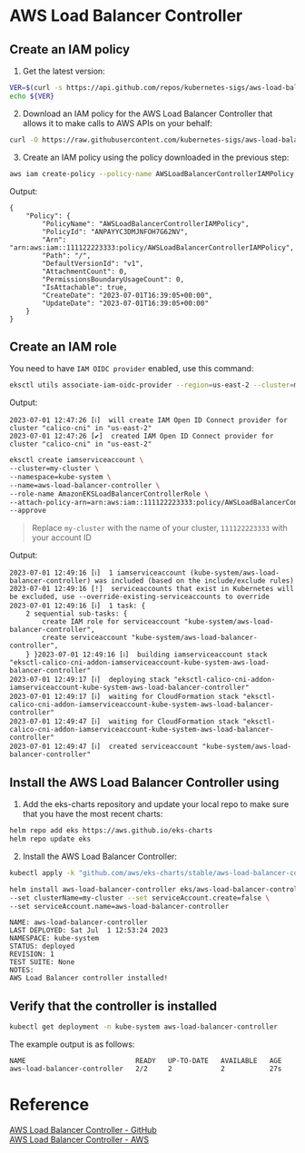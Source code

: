 # AWS Load Balancer Controller
## Create an IAM policy

1. Get the latest version:
```sh
VER=$(curl -s https://api.github.com/repos/kubernetes-sigs/aws-load-balancer-controller/releases/latest | grep tag_name | cut -d '"' -f 4|sed 's/v//g')
echo ${VER}
```

2. Download an IAM policy for the AWS Load Balancer Controller that allows it to make calls to AWS APIs on your behalf:
```sh
curl -O https://raw.githubusercontent.com/kubernetes-sigs/aws-load-balancer-controller/v${VER}/docs/install/iam_policy.json
```

3. Create an IAM policy using the policy downloaded in the previous step:
```sh
aws iam create-policy --policy-name AWSLoadBalancerControllerIAMPolicy --policy-document file://iam_policy.json
```

Output:
``` 
{
    "Policy": {
        "PolicyName": "AWSLoadBalancerControllerIAMPolicy",
        "PolicyId": "ANPAYYC3DMJNFOH7G62NV",
        "Arn": "arn:aws:iam::111122223333:policy/AWSLoadBalancerControllerIAMPolicy",
        "Path": "/",
        "DefaultVersionId": "v1",
        "AttachmentCount": 0,
        "PermissionsBoundaryUsageCount": 0,
        "IsAttachable": true,
        "CreateDate": "2023-07-01T16:39:05+00:00",
        "UpdateDate": "2023-07-01T16:39:05+00:00"
    }
}
```

## Create an IAM role
You need to have `IAM OIDC provider` enabled, use this command:
```sh
eksctl utils associate-iam-oidc-provider --region=us-east-2 --cluster=my-cluster --approve
```

Output:
```
2023-07-01 12:47:26 [ℹ]  will create IAM Open ID Connect provider for cluster "calico-cni" in "us-east-2"
2023-07-01 12:47:26 [✔]  created IAM Open ID Connect provider for cluster "calico-cni" in "us-east-2"
```


```sh
eksctl create iamserviceaccount \
--cluster=my-cluster \
--namespace=kube-system \
--name=aws-load-balancer-controller \
--role-name AmazonEKSLoadBalancerControllerRole \
--attach-policy-arn=arn:aws:iam::111122223333:policy/AWSLoadBalancerControllerIAMPolicy \
--approve
```

>Replace `my-cluster` with the name of your cluster, `111122223333` with your account ID

Output:
```
2023-07-01 12:49:16 [ℹ]  1 iamserviceaccount (kube-system/aws-load-balancer-controller) was included (based on the include/exclude rules)
2023-07-01 12:49:16 [!]  serviceaccounts that exist in Kubernetes will be excluded, use --override-existing-serviceaccounts to override
2023-07-01 12:49:16 [ℹ]  1 task: { 
    2 sequential sub-tasks: { 
        create IAM role for serviceaccount "kube-system/aws-load-balancer-controller",
        create serviceaccount "kube-system/aws-load-balancer-controller",
    } }2023-07-01 12:49:16 [ℹ]  building iamserviceaccount stack "eksctl-calico-cni-addon-iamserviceaccount-kube-system-aws-load-balancer-controller"
2023-07-01 12:49:17 [ℹ]  deploying stack "eksctl-calico-cni-addon-iamserviceaccount-kube-system-aws-load-balancer-controller"
2023-07-01 12:49:17 [ℹ]  waiting for CloudFormation stack "eksctl-calico-cni-addon-iamserviceaccount-kube-system-aws-load-balancer-controller"
2023-07-01 12:49:47 [ℹ]  waiting for CloudFormation stack "eksctl-calico-cni-addon-iamserviceaccount-kube-system-aws-load-balancer-controller"
2023-07-01 12:49:47 [ℹ]  created serviceaccount "kube-system/aws-load-balancer-controller"
```

## Install the AWS Load Balancer Controller using

1. Add the eks-charts repository and update your local repo to make sure that you have the most recent charts:
```sh
helm repo add eks https://aws.github.io/eks-charts
helm repo update eks
```

2. Install the AWS Load Balancer Controller:
```sh
kubectl apply -k "github.com/aws/eks-charts/stable/aws-load-balancer-controller/crds?ref=master"
```


```sh
helm install aws-load-balancer-controller eks/aws-load-balancer-controller -n kube-system \
--set clusterName=my-cluster --set serviceAccount.create=false \
--set serviceAccount.name=aws-load-balancer-controller
```

```
NAME: aws-load-balancer-controller
LAST DEPLOYED: Sat Jul  1 12:53:24 2023
NAMESPACE: kube-system
STATUS: deployed
REVISION: 1
TEST SUITE: None
NOTES:
AWS Load Balancer controller installed!
```

## Verify that the controller is installed
```sh
kubectl get deployment -n kube-system aws-load-balancer-controller
```

The example output is as follows:
```
NAME                           READY   UP-TO-DATE   AVAILABLE   AGE
aws-load-balancer-controller   2/2     2            2           27s
```

# Reference
[AWS Load Balancer Controller - GitHub](https://github.com/aws/eks-charts/tree/master/stable/aws-load-balancer-controller)  
[AWS Load Balancer Controller - AWS](https://docs.aws.amazon.com/eks/latest/userguide/aws-load-balancer-controller.html)  
